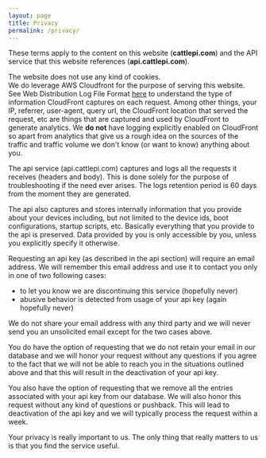 ```yaml
---
layout: page
title: Privacy
permalink: /privacy/
---
```


These terms apply to the content on this website (**cattlepi.com**) and the API service that this website references (**api.cattlepi.com**).  

The website does not use any kind of cookies.  
We do leverage AWS Cloudfront for the purpose of serving this website. See Web Distribution Log File Format [here](https://docs.aws.amazon.com/AmazonCloudFront/latest/DeveloperGuide/AccessLogs.html) to understand the type of information CloudFront captures on each request. Among other things, your IP, referrer, user-agent, query url, the CloudFront location that served the request, etc are things that are captured and used by CloudFront to generate analytics. We **do not** have logging explicitly enabled on CloudFront so apart from analytics that give us a rough idea on the sources of the traffic and traffic volume we don't know (or want to know) anything about you.

The api service (api.cattlepi.com) captures and logs all the requests it receives (headers and body). This is done solely for the purpose of troubleshooting if the need ever arises. The logs retention period is 60 days from the moment they are generated.  

The api also captures and stores internally information that you provide about your devices including, but not limited to the device ids, boot configurations, startup scripts, etc. Basically everything that you provide to the api is preserved. Data provided by you is only accessible by you, unless you explicitly specify it otherwise. 

Requesting an api key (as described in the api section) will require an email address. 
We will remember this email address and use it to contact you only in one of two following cases:  
 * to let you know we are discontinuing this service (hopefully never)
 * abusive behavior is detected from usage of your api key (again hopefully never)  

We do not share your email address with any third party and we will never send you an unsolicited email except for the two cases above.

You do have the option of requesting that we do not retain your email in our database and we will honor your request without any questions if you agree to the fact that we will not be able to reach you in the situations outlined above and that this will result in the deactivation of your api key.  

You also have the option of requesting that we remove all the entries associated with your api key from our database. We will also honor this request without any kind of questions or pushback. This will lead to deactivation of the api key and we will typically process the request within a week.  

Your privacy is really important to us. The only thing that really matters to us is that you find the service useful. 